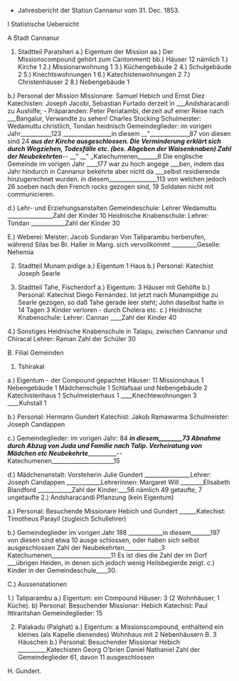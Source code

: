 + Jahresbericht der Station Cannanur vom 31. Dec. 1853.

 I Statistische Uebersicht

A Stadt Cannanur
 1. Stadtteil Paratsheri
a.) Eigentum der Mission
 aa.) Der Missionscompound gehört zum Cantonment)
 bb.) Häuser 12 nämlich
 1.) Kirche 1
 2.) Missionarwohnung 1
 3.) Küchengebäude 2
 4.) Schulgebäude 2
 5.) Knechtswohnungen 1
 6.) Katechistenwohnungen 2
 7.) Christenhäuser 2
 8.) Nebengebäude 1

b.) Personal der Mission
 Missionare: Samuel Hebich und Ernst Diez
 Katechisten: Joseph Jacobi, Sebastian Furtado derzeit in
 ___Andsharacandi zu Aushilfe; -
 Präparanden: Peter Periatambi, derzeit auf einer Reise nach  ___Bangalur, Verwandte zu sehen! Charles Stocking
 Schulmeister: Wedamuttu christlich, Tondan heidnisch
 Gemeindeglieder: im vorigen Jahr___________123
 _________________in diesem __"______________87 von diesen sind 24  ___aus der Kirche ausgeschlossen. Die Verminderung erklärt sich  ___durch Wegziehen, Todesfälle etc. (bes. Abgeben der Waisenknaben)  Zahl der Neubekehrten______--
 __" __" _Katechumenen_______8
 Die englische Gemeinde im vorigen Jahr ____177 war zu hoch angege ___ben, indem das Jahr hindurch in Cannanur bekehrte aber nicht da ___selbst residierende hinzugerechnet wurden.
 in diesem_________________113 von welchen jedoch
 26 soeben nach den French rocks gezogen sind, 19
 Soldaten nicht mit communicieren.

d.) Lehr- und Erziehungsanstalten
 Gemeindeschule: Lehrer Wedamuttu
 ________________Zahl der Kinder 10
 Heidnische Knabenschule: Lehrer: Tondan
 ____________Zahl der Kinder 30

E.) Weberei: Meister: Jacob Sundaran Von Taliparambu herberufen, während  Silas bei Br. Haller in Mang. sich vervollkommt
 _________Geselle: Nehemia

2. Stadtteil Munam pidige
a.) Eigentum 1 Haus
b.) Personal: Katechist Joseph Searle

3. Stadtteil Tahe, Fischerdorf
a.) Eigentum: 3 Häuser mit Gehöfte
b.) Personal: Katechist Diego Fernandez. Ist jetzt nach Munampidige zu Searle gezogen, so daß Tahe gerade leer steht; John daselbst hatte in 14 Tagen 3 Kinder verloren - durch Cholera etc.
c.) Heidnische Knabenschule: Lehrer: Cannan
 ____Zahl der Kinder 40

4.) Sonstiges
 Heidnische Knabenschule in Talapu, zwischen Cannanur und Chiracal  Lehrer: Raman
 Zahl der Schüler 30


 B. Filial Gemeinden

1. Tshirakal

a.) Eigentum - der Compound gepachtet
 Häuser: 11
 Missionshaus 1
 Nebengebäude 1
 Mädchenschule 1
 Schlafsaal und Nebengebäude 2
 Katechistenhaus 1
 Schulmeisterhaus 1
____Knechtewohnungen 3
____Kuhstall 1

b.) Personal: Hermann Gundert
 Katechist: Jakob Ramawarma
 Schulmeister: Joseph Candappen

c.) Gemeindeglieder: im vorigen Jahr: 84
 _____________in diesem________73 Abnahme durch Abzug von Juda und  Familie nach Talip. Verheiratung von Mädchen etc
 Neubekehrte_______________________--
 Katechumenen______________________15

d.) Mädchenanstalt: Vorsteherin Julie Gundert
 ________________Lehrer: Joseph Candappen
 ____________Lehrerinnen: Margaret Will
 ________Elisabeth Blandford
 ____________Zahl der Kinder:___56 nämlich 49 getaufte, 7 ungetaufte 
2.) Andsharacandi Pflanzung (kein Eigentum)

a.) Personal: Besuchende Missionare Hebich und Gundert
 ______Katechist: Timotheus Parayil (zugleich Schullehrer)

b.) Gemeindeglieder im vorigen Jahr 188
 ____________in diesem_______197 von diesen sind etwa 10 ausge schlossen, oder haben sich selbst ausgeschlossen
 Zahl der Neubekehrten_____________3
 Katechumenen_____________________11 Es ist dies die Zahl der im Dorf  ___übrigen Heiden, in denen sich jedoch wenig Heilsbegierde zeigt. 
c.) Kinder in der Gemeindeschule____30.


 C.) Aussenstationen

1.) Taliparambu
 a.) Eigentum: ein Compound
 Häuser: 3 (2 Wohnhäuser, 1 Küche).
 b) Personal: Besuchender Missionar: Hebich
 Katechist: Paul Ittiraritshan
 Gemeindeglieder: 15

2. Palakadu (Palghat)
 a.) Eigentum: a Missionscompound, enthaltend ein kleines (als Kapelle  dienendes) Wohnhaus mit 2 Nebenhäusern
 B. 3 Häuschen
 b.) Personal: Besuchender Missionar Hebich
 __________Katechisten Georg O'brien
 Daniel Nathaniel
 Zahl der Gemeindeglieder 61,
 davon 11 ausgeschlossen

 H. Gundert.



